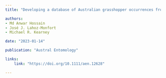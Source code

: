 ```yaml
---
title: "Developing a database of Australian grasshopper occurrences from historic field survey notebooks spanning 54 years (Orthoptera: Acrididae, Morabidae, Pyrgomorphidae, Tetrigidae)"

authors:
- Md Anwar Hossain
- José J. Lahoz-Monfort
- Michael R. Kearney

date: "2023-01-14"

publication: "Austral Entomology"

links:
    link: "https://doi.org/10.1111/aen.12628"

---
```


